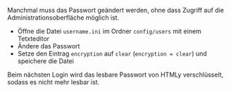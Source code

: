 <!--t Das Zugangspasswort ändern t-->
<!--d Manchmal muss das Passwort geändert werden, ohne dass Zugriff auf die Administrationsoberfläche möglich ist. d-->

Manchmal muss das Passwort geändert werden, ohne dass Zugriff auf die Administrationsoberfläche möglich ist.

* Öffne die Datei `username.ini` im Ordner `config/users` mit einem Tetxteditor
* Ändere das Passwort
* Setze den Eintrag `encryption` auf `clear` (`encryption = clear`) und speichere die Datei

Beim nächsten Login wird das lesbare Passwort von HTMLy verschlüsselt, sodass es nicht mehr lesbar ist.